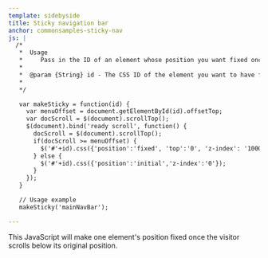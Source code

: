 ```yaml
---
template: sidebyside
title: Sticky navigation bar
anchor: commonsamples-sticky-nav
js: |
  /*
   *  Usage
   *     Pass in the ID of an element whose position you want fixed once the visitor scrolls past the element's initial position.  If the visitor scrolls up again, the element will take on its original position.
   *  
   *  @param {String} id - The CSS ID of the element you want to have fixed position.
   *
   */

   var makeSticky = function(id) {
     var menuOffset = document.getElementById(id).offsetTop;
     var docScroll = $(document).scrollTop();
     $(document).bind('ready scroll', function() {
       docScroll = $(document).scrollTop();
       if(docScroll >= menuOffset) {
         $('#'+id).css({'position':'fixed', 'top':'0', 'z-index': '1000'});
       } else {
         $('#'+id).css({'position':'initial','z-index':'0'});
       }
     });
   }

   // Usage example
   makeSticky('mainNavBar');

---
```


This JavaScript will make one element's position fixed once the visitor scrolls below its original position.
